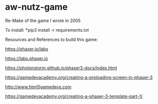 # aw-nutz-game
Re-Make of the game I wrote in 2005

To install:
*pip3 install -r requirements.txt


Resources and References to build this game:

https://phaser.io/labs

https://labs.phaser.io

https://photonstorm.github.io/phaser3-docs/index.html

https://gamedevacademy.org/creating-a-preloading-screen-in-phaser-3

http://www.html5gamedevs.com

https://gamedevacademy.org/creating-a-phaser-3-template-part-1/

